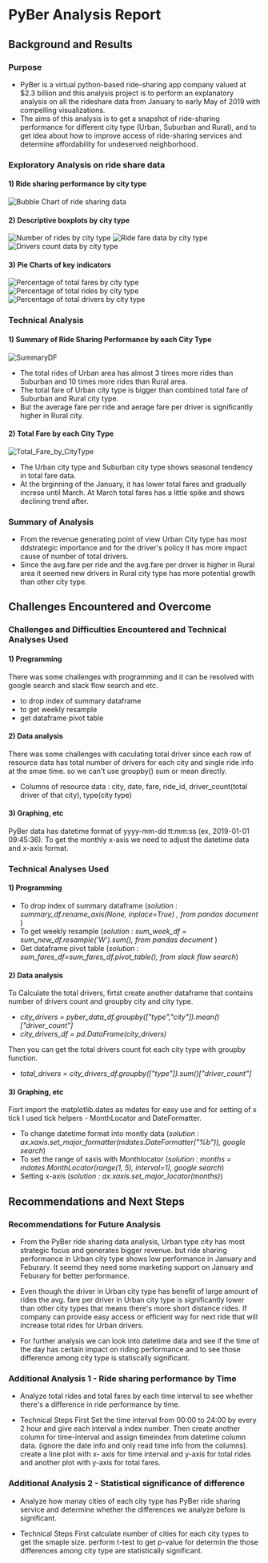 # PyBer Analysis Report

## Background and Results

### Purpose

- PyBer is a virtual python-based ride-sharing app company valued at $2.3 billion and this analysis project is to 
perform an explanatory analysis on all the rideshare data from January to early May of 2019 with compelling visualizations. 
- The aims of this analysis is to get a snapshot of ride-sharing performance for different city type (Urban, Suburban and Rural), 
and to get idea about how to improve access of ride-sharing services and determine affordability for undeserved neighborhood.

### Exploratory Analysis on ride share data 
#### 1) Ride sharing performance by city type
![Bubble Chart of ride sharing data](https://github.com/Juuune/PyBer_Analysis/blob/master/analysis/Fig1.png)


#### 2) Descriptive boxplots by city type
![Number of rides by city type](https://github.com/Juuune/PyBer_Analysis/blob/master/analysis/Fig2.png)
![Ride fare data by city type](https://github.com/Juuune/PyBer_Analysis/blob/master/analysis/Fig3.png)
![Drivers count data by city type](https://github.com/Juuune/PyBer_Analysis/blob/master/analysis/Fig4.png)

#### 3) Pie Charts of key indicators
![Percentage of total fares by city type](https://github.com/Juuune/PyBer_Analysis/blob/master/analysis/Fig5.png)
![Percentage of total rides by city type](https://github.com/Juuune/PyBer_Analysis/blob/master/analysis/Fig6.png)
![Percentage of total drivers by city type](https://github.com/Juuune/PyBer_Analysis/blob/master/analysis/Fig7.png)

### Technical Analysis

#### 1) Summary of Ride Sharing Performance by each City Type 
![SummaryDF](https://github.com/Juuune/PyBer_Analysis/blob/master/analysis/SummaryDF.PNG)

- The total rides of Urban area has almost 3 times more rides than Suburban and 10 times more rides than Rural area.
- The total fare of Urban city type is bigger than combined total fare of Suburban and Rural city type. 
- But the average fare per ride and aerage fare per driver is significantly higher in Rural city.
 
#### 2) Total Fare by each City Type
![Total_Fare_by_CityType](https://github.com/Juuune/PyBer_Analysis/blob/master/analysis/Total_Fare_by_CityType.png)

- The Urban city type and Suburban city type shows seasonal tendency in total fare data. 
- At the brginning of the January, it has lower total fares and gradually increse until March. At March total fares has a little spike and shows declining trend after. 

### Summary of Analysis
- From the revenue generating point of view Urban City type has most ddstrategic importance and for the driver's policy it has more impact cause of number of total drivers. 
- Since the avg.fare per ride and the avg.fare per driver is higher in Rural area it seemed new drivers in Rural city type has more potential growth than other city type.



## Challenges Encountered and Overcome

### Challenges and Difficulties Encountered and Technical Analyses Used

#### 1) Programming
There was some challenges with programming and it can be resolved with google search and slack flow search and etc.  
 - to drop index of summary dataframe 
 - to get weekly resample 
 - get dataframe pivot table 
 
#### 2) Data analysis
There was some challenges with caculating total driver since each row of resource data has total number of drivers for each city and single ride info at the smae time. so we can't use groupby() sum or mean directly. 
 - Columns of resource data : city,	date,	fare,	ride_id,	driver_count(total driver of that city),	type(city type)

#### 3) Graphing, etc
PyBer data has datetime format of yyyy-mm-dd tt:mm:ss (ex, 2019-01-01 09:45:36). To get the monthly x-axis we need to adjust the datetime data and x-axis format. 
 
### Technical Analyses Used

#### 1) Programming
 - To drop index of summary dataframe (*solution : summary_df.rename_axis(None, inplace=True) , from pandas document* )
 - To get weekly resample (*solution : sum_week_df = sum_new_df.resample('W').sum(), from pandas document* )
 - Get dataframe pivot table (*solution : sum_fares_df=sum_fares_df.pivot_table(), from slack flow search*)
 
#### 2) Data analysis
 To Calculate the total drivers, firtst create another dataframe that contains number of drivers count and groupby city and city type. 
 - *city_drivers = pyber_data_df.groupby(["type","city"]).mean()["driver_count"]*
 - *city_drivers_df = pd.DataFrame(city_drivers)*
 
 Then you can get the total drivers count fot each city type with groupby function.
 - *total_drivers = city_drivers_df.groupby(["type"]).sum()["driver_count"]*
 
#### 3) Graphing, etc
Fisrt import the matplotlib.dates as mdates for easy use and for setting of x tick I used tick helpers - MonthLocator and DateFormatter.
- To change datetime format into montly data (*solution : ax.xaxis.set_major_formatter(mdates.DateFormatter("%b")), google search*)
- To set the range of xaxis with Monthlocator (*solution : months = mdates.MonthLocator(range(1, 5), interval=1), google search*)
- Setting x-axis (*solution : ax.xaxis.set_major_locator(months)*) 
 



## Recommendations and Next Steps

### Recommendations for Future Analysis

- From the PyBer ride sharing data analysis, Urban type city has most strategic focus and generates bigger revenue. but ride sharing performance in Urban city type shows low performance in January and Feburary. It seemd they need some marketing support on January and Feburary for better performance. 

- Even though the driver in Urban city type has benefit of large amount of rides the avg. fare per driver in Urban city type is significantly lower than other city types that means there's more short distance rides. If company can provide easy access or efficient way for next ride that will increase total rides for Urban drivers. 

- For further analysis we can look into datetime data and see if the time of the day has certain impact on riding performance and to see those difference among city type is statiscally significant. 

### Additional Analysis 1 - Ride sharing performance by Time 

* Analyze total rides and total fares by each time interval to see whether there's a difference in ride performance by time.

* Technical Steps 
 First Set the time interval from 00:00 to 24:00 by every 2 hour and give each interval a index number.
 Then create another column for time-interval and assign timeindex from datetime column data. (ignore the date info and only read time info from the columns).
 create a line plot with x- axis for time interval and y-axis for total rides and another plot with y-axis for total fares.

### Additional Analysis 2 - Statistical significance of difference

* Analyze how manay cities of each city type has PyBer ride sharing service and determine whether the differences we analyze before is significant. 

* Technical Steps
First calculate number of cities for each city types to get the smaple size.
perform t-test to get p-value for determin the those differences among city type are statistically significant.
